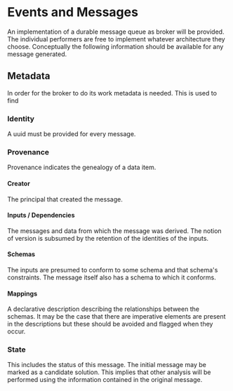 # Events and Messages

An implementation of a durable message queue as broker will be provided.
The individual performers are free to implement whatever architecture they choose.
Conceptually the following information should be available for any message generated.


## Metadata

In order for the broker to do its work metadata is needed.
This is used to find 

### Identity

A uuid must be provided for every message.

### Provenance

Provenance indicates the genealogy of a data item.

#### Creator

The principal that created the message.

#### Inputs / Dependencies

The messages and data from which the message was derived.
The notion of version is subsumed by the retention of the identities of the inputs.

#### Schemas

The inputs are presumed to conform to some schema and that schema's constraints.
The message itself also has a schema to which it conforms.

#### Mappings

A declarative description describing the relationships between the schemas.
It may be the case that there are imperative elements are present
in the descriptions but these should be avoided and flagged when they occur.

### State

This includes the status of this message.
The initial message may be marked as a candidate solution.
This implies that other analysis will be performed 
using the information contained in the original message.

